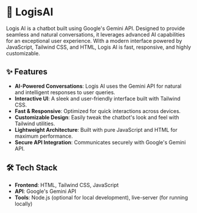 # 🤖 LogisAI

Logis AI is a chatbot built using Google's Gemini API. Designed to provide seamless and natural conversations, it leverages advanced AI capabilities for an exceptional user experience. With a modern interface powered by JavaScript, Tailwind CSS, and HTML, Logis AI is fast, responsive, and highly customizable.

## ✨ Features

- **AI-Powered Conversations**: Logis AI uses the Gemini API for natural and intelligent responses to user queries.
- **Interactive UI**: A sleek and user-friendly interface built with Tailwind CSS.
- **Fast & Responsive**: Optimized for quick interactions across devices.
- **Customizable Design**: Easily tweak the chatbot's look and feel with Tailwind utilities.
- **Lightweight Architecture**: Built with pure JavaScript and HTML for maximum performance.
- **Secure API Integration**: Communicates securely with Google's Gemini API.

## 🛠️ Tech Stack

- **Frontend**: HTML, Tailwind CSS, JavaScript
- **API**: Google's Gemini API
- **Tools**: Node.js (optional for local development), live-server (for running locally)
